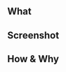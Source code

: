 ## What
<!-- この PR で実現したいことを書く -->

## Screenshot
<!-- 画面の変更を伴う場合は、変更内容がわかるようスクリーンショットを貼る -->

## How & Why
<!-- 設計の概要、なぜこのような設計になっているのかを書く -->
